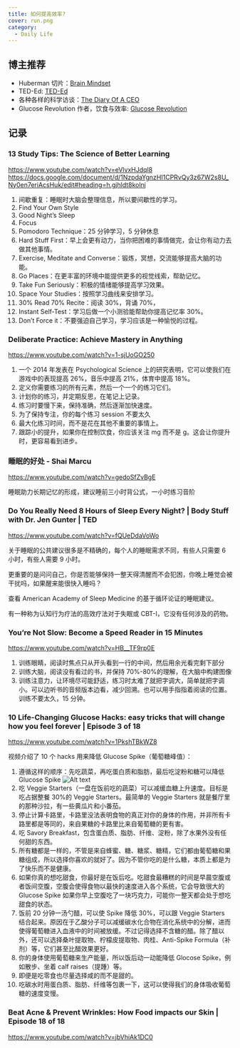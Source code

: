 ```yaml
---
title: 如何提高效率?
cover: run.png
category:
  - Daily Life
---
```


## 博主推荐

- Huberman 切片：[Brain Mindset](https://www.youtube.com/@brain.mindset)
- TED-Ed: [TED-Ed](https://www.youtube.com/@TEDEd)
- 各种各样的科学访谈：[The Diary Of A CEO](https://www.youtube.com/@TheDiaryOfACEO)
- Glucose Revolution 作者，饮食与效率: [Glucose Revolution](https://www.youtube.com/@GlucoseRevolution)

## 记录

### 13 Study Tips: The Science of Better Learning

<https://www.youtube.com/watch?v=eVlvxHJdql8>
<https://docs.google.com/document/d/1NzpdaYgnzHI1CPRvQy3z67W2s8U_Ny0en7eriAcsHuk/edit#heading=h.gjhldt8kolnj>

1. 间歇重复：睡眠时大脑会整理信息，所以要间歇性的学习。
2. Find Your Own Style
3. Good Night’s Sleep
4. Focus
5. Pomodoro Technique：25 分钟学习，5 分钟休息
6. Hard Stuff First：早上会更有动力，当你把困难的事情做完，会让你有动力去做其他事情。
7. Exercise, Meditate and Converse：锻炼，冥想，交流能够提高大脑的功能。
8. Go Places：在更丰富的环境中能提供更多的视觉线索，帮助记忆。
9. Take Fun Seriously：积极的情绪能够提高学习效果。
10. Space Your Studies：按照学习曲线来安排学习。
11. 30% Read 70% Recite：阅读 30%，背诵 70%，
12. Instant Self-Test：学习后做一个小测验能帮助你提高记忆率 30%。
13. Don’t Force it：不要强迫自己学习，学习应该是一种愉悦的过程。

### Deliberate Practice: Achieve Mastery in Anything

<https://www.youtube.com/watch?v=1-sjUoGO250>

1. 一个 2014 年发表在 Psychological Science 上的研究表明，它可以使我们在游戏中的表现提高 26%，音乐中提高 21%，体育中提高 18%。
2. 定义你需要练习的所有元素，然后一个一个的练习它们。
3. 计划你的练习，并定期反思，在笔记上记录。
4. 练习时要慢下来，保持准确，然后逐渐加快速度。
5. 为了保持专注，你的每个练习 session 不要太久
6. 最大化练习时间，而不是花在其他不重要的事情上。
7. 跟踪小的提升，如果你在控制饮食，你应该关注 mg 而不是 g。这会让你提升时，更容易看到进步。

### 睡眠的好处 - Shai Marcu

<https://www.youtube.com/watch?v=gedoSfZvBgE>

睡眠助力长期记忆的形成，建议睡前三小时背公式，一小时练习音阶

### Do You Really Need 8 Hours of Sleep Every Night? | Body Stuff with Dr. Jen Gunter | TED

<https://www.youtube.com/watch?v=fQUeDdaVoWo>

关于睡眠的公共建议很多是不精确的，每个人的睡眠需求不同，有些人只需要 6 小时，有些人需要 9 小时。

更重要的是问问自己，你是否能够保持一整天得清醒而不会犯困，你晚上睡觉会被干扰吗，如果醒来能很快入睡吗？

查看 American Academy of Sleep Medicine 的基于循环论证的睡眠建议。

有一种称为认知行为疗法的高效疗法对于失眠或 CBT-I，它没有任何涉及的药物。

### You’re Not Slow: Become a Speed Reader in 15 Minutes

<https://www.youtube.com/watch?v=HB__TF9rp0E>

1. 训练眼睛，阅读时焦点只从开头看到一行的中间，然后用余光看完剩下部分
2. 训练大脑，阅读没有看过的书，并保持 70%-80%的理解，在大脑中构建图像
3. 训练注意力，让环境尽可能舒适，练习时太难了就把字调大，简单就把字调小。可以边听书的音频版本边看，减少回溯。也可以用手指指着阅读的位置。训练不要太久，15 分钟。

### 10 Life-Changing Glucose Hacks: easy tricks that will change how you feel forever | Episode 3 of 18

<https://www.youtube.com/watch?v=1PkshTBkWZ8>

视频介绍了 10 个 hacks 用来降低 Glucose Spike（葡萄糖峰值）：

1. 遵循这样的顺序：先吃蔬菜，再吃蛋白质和脂肪，最后吃淀粉和糖可以降低 Glucose Spike
   ![Alt text](image.png)
2. 吃 Veggie Starters（一盘在饭前吃的蔬菜）可以减缓血糖上升速度。目标是吃占据整餐 30%的 Veggie Starters。最简单的 Veggie Starters 就是餐厅里的那种沙拉，有一些黄瓜片和小番茄。
3. 停止计算卡路里，卡路里没法表明食物的真正对你的身体的作用，并非所有卡路里都是等同的，来自果糖的卡路里比来自葡萄糖的更有害。
4. 吃 Savory Breakfast，包含蛋白质、脂肪、纤维、淀粉，除了水果外没有任何甜的东西。
5. 所有糖都是一样的，不管是来自蜂蜜、糖、糖浆、糖精，它们都由葡萄糖和果糖组成，所以选择你喜欢的就好了。因为不管你吃的是什么糖，本质上都是为了快乐而不是健康。
6. 如果你真的想吃甜食，你最好是在饭后吃。吃甜食最糟糕的时间是早晨空腹或者饭间空腹，空腹会使得食物以最快的速度进入各个系统，它会导致很大的 Glucose Spike 如果你早上空腹吃了一块巧克力，可能你一整天都会处于想吃甜食的状态。
7. 饭前 20 分钟一汤勺醋，可以使 Spike 降低 30%，可以跟 Veggie Starters 结合起来。原因在于乙酸分子可以减缓碳水化合物在消化系统中的分解，进而使得葡萄糖进入血液中的时间被放缓。不过记得选择不含糖的醋。除了醋以外，还可以选择桑叶提取物、柠檬皮提取物、肉桂、Anti-Spike Formula（补剂）等，它们甚至比醋效果更好。
8. 你的身体使用葡萄糖来生产能量，所以饭后动一动能降低 Glocose Spike，例如散步、坐着 calf raises（提踵）等。
9. 即便是吃零食也尽量选择咸的而不是甜的。
10. 吃碳水时用蛋白质、脂肪、纤维等包裹一下，这可以使得我们的身体吸收葡萄糖的速度变慢。

### Beat Acne & Prevent Wrinkles: How Food impacts our Skin | Episode 18 of 18

<https://www.youtube.com/watch?v=jbVhiAk1DC0>
